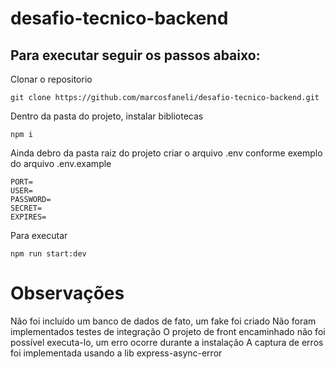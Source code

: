# desafio-tecnico-backend

## Para executar seguir os passos abaixo:

Clonar o repositorio 

```git clone https://github.com/marcosfaneli/desafio-tecnico-backend.git```

Dentro da pasta do projeto, instalar bibliotecas

```npm i```

Ainda debro da pasta raiz do projeto criar o arquivo .env conforme exemplo do arquivo .env.example

```
PORT=
USER=
PASSWORD=
SECRET=
EXPIRES=
```

Para executar

```npm run start:dev```

# Observações
Não foi incluído um banco de dados de fato, um fake foi criado
Não foram implementados testes de integração
O projeto de front encaminhado não foi possível executa-lo, um erro ocorre durante a instalação
A captura de erros foi implementada usando a lib express-async-error

